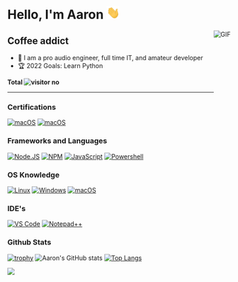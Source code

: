 # Hello, I'm Aaron <img width="30px" src="https://github.com/SatYu26/SatYu26/raw/master/Assets/Hi.gif" />

<img align="right" alt="GIF" height="150px" src="https://c.tenor.com/2Wu29iaHSYYAAAAi/coffee-lover-hot-coffee.gif" />

## Coffee addict

- 🌱 I am a pro audio engineer, full time IT, and amateur developer
- 🏆 2022 Goals: Learn Python

<!--START_SECTION:waka-->
**Total ![visitor no](https://visitor-badge.glitch.me/badge?page_id=azbaron.azbaron&left_color=black&right_color=black)**

<!--END_SECTION:waka-->

---

### Certifications
[![macOS](https://img.shields.io/badge/apple_certified_macintosh_technician-667881?style=for-the-badge&logo=apple&logoColor=white)](https://apple.com)
[![macOS](https://img.shields.io/badge/apple_ios_certified-667881?style=for-the-badge&logo=apple&logoColor=white)](https://apple.com)

### Frameworks and Languages
[![Node.JS](https://img.shields.io/badge/Node.js-339933?style=for-the-badge&logo=nodedotjs&logoColor=white)](https://nodejs.org)
[![NPM](https://img.shields.io/badge/npm-CB3837?style=for-the-badge&logo=npm&logoColor=white)](https://npmjs.org)
[![JavaScript](https://img.shields.io/badge/JavaScript-F7DF1E?style=for-the-badge&logo=javascript&logoColor=black)](https://javascript.com)
[![Powershell](https://img.shields.io/badge/Powershell-black?style=for-the-badge&logo=powershell)](https://docs.microsoft.com/en-us/powershell/)

### OS Knowledge
[![Linux](https://img.shields.io/badge/linux-CB3837?style=for-the-badge&logo=linux&logoColor=black)](https://linux.org)
[![Windows](https://img.shields.io/badge/Windows-0078D6?style=for-the-badge&logo=windows&logoColor=white)](https://microsoft.com/windows)
[![macOS](https://img.shields.io/badge/macos-667881?style=for-the-badge&logo=apple&logoColor=white)](https://apple.com)

### IDE's
[![VS Code](https://img.shields.io/badge/Visual_Studio_Code-0078D4?style=for-the-badge&logo=visual%20studio%20code&logoColor=white)](https://code.visualstudio.com)
[![Notepad++](https://img.shields.io/badge/Notepad++-90E59A.svg?style=for-the-badge&logo=notepad%2B%2B&logoColor=black)](https://notepad-plus-plus.org)

### Github Stats
[![trophy](https://github-profile-trophy.vercel.app/?username=azbaron&theme=onedark&title=Joined2020,Commit,Followers,Repositories,Stars,PullRequest)](https://github.com/ryo-ma/github-profile-trophy)
![Aaron's GitHub stats](https://github-readme-stats.vercel.app/api?username=azbaron&show_icons=true&theme=radical)
[![Top Langs](https://github-readme-stats.vercel.app/api/top-langs/?username=azbaron)](https://github.com/anuraghazra/github-readme-stats)


<img src="https://i.imgur.com/nDdEmrd.png"/>
